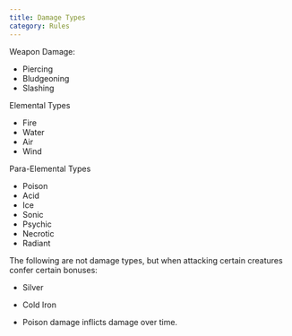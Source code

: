 ```yaml
---
title: Damage Types
category: Rules
---
```


Weapon Damage:
- Piercing
- Bludgeoning
- Slashing

Elemental Types
- Fire
- Water
- Air
- Wind

Para-Elemental Types
- Poison
- Acid
- Ice
- Sonic
- Psychic
- Necrotic
- Radiant

The following are not damage types, but when attacking certain creatures confer certain bonuses:
- Silver
- Cold Iron


- Poison damage inflicts damage over time.

